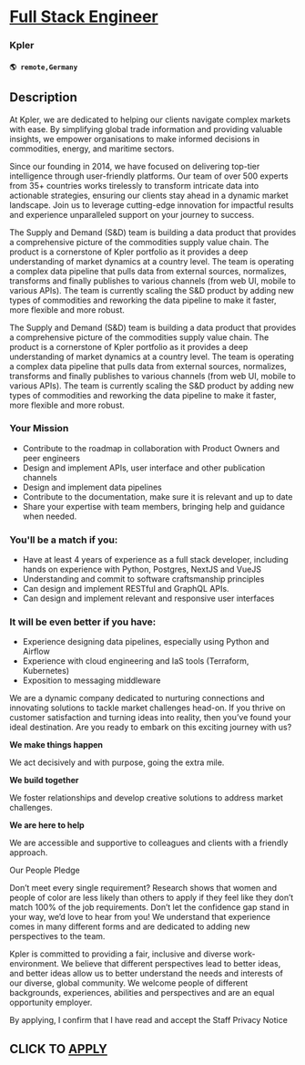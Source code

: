 # [Full Stack Engineer](https://www.remotewlb.com/apply/full-stack-engineer-133352)  
### Kpler  
#### `🌎 remote,Germany`  

## Description

At Kpler, we are dedicated to helping our clients navigate complex markets with ease. By simplifying global trade information and providing valuable insights, we empower organisations to make informed decisions in commodities, energy, and maritime sectors.

  

Since our founding in 2014, we have focused on delivering top-tier intelligence through user-friendly platforms. Our team of over 500 experts from 35+ countries works tirelessly to transform intricate data into actionable strategies, ensuring our clients stay ahead in a dynamic market landscape. Join us to leverage cutting-edge innovation for impactful results and experience unparalleled support on your journey to success.

  

  

The Supply and Demand (S&D) team is building a data product that provides a comprehensive picture of the commodities supply value chain. The product is a cornerstone of Kpler portfolio as it provides a deep understanding of market dynamics at a country level. The team is operating a complex data pipeline that pulls data from external sources, normalizes, transforms and finally publishes to various channels (from web UI, mobile to various APIs). The team is currently scaling the S&D product by adding new types of commodities and reworking the data pipeline to make it faster, more flexible and more robust.

  

The Supply and Demand (S&D) team is building a data product that provides a comprehensive picture of the commodities supply value chain. The product is a cornerstone of Kpler portfolio as it provides a deep understanding of market dynamics at a country level. The team is operating a complex data pipeline that pulls data from external sources, normalizes, transforms and finally publishes to various channels (from web UI, mobile to various APIs). The team is currently scaling the S&D product by adding new types of commodities and reworking the data pipeline to make it faster, more flexible and more robust.

  

### Your Mission

* Contribute to the roadmap in collaboration with Product Owners and peer engineers 
* Design and implement APIs, user interface and other publication channels
* Design and implement data pipelines
* Contribute to the documentation, make sure it is relevant and up to date
* Share your expertise with team members, bringing help and guidance when needed.

  

  

### You'll be a match if you:

* Have at least 4 years of experience as a full stack developer, including hands on experience with Python, Postgres, NextJS and VueJS
* Understanding and commit to software craftsmanship principles
* Can design and implement RESTful and GraphQL APIs.
* Can design and implement relevant and responsive user interfaces

  

  

### It will be even better if you have:

* Experience designing data pipelines, especially using Python and Airflow
* Experience with cloud engineering and IaS tools (Terraform, Kubernetes)
* Exposition to messaging middleware

  

  

We are a dynamic company dedicated to nurturing connections and innovating solutions to tackle market challenges head-on. If you thrive on customer satisfaction and turning ideas into reality, then you’ve found your ideal destination. Are you ready to embark on this exciting journey with us?

  

 **We make things happen**

We act decisively and with purpose, going the extra mile.

  

 **We build together**

We foster relationships and develop creative solutions to address market challenges.

  

 **We are here to help**

We are accessible and supportive to colleagues and clients with a friendly approach.

  

  

Our People Pledge

  

Don’t meet every single requirement? Research shows that women and people of color are less likely than others to apply if they feel like they don’t match 100% of the job requirements. Don’t let the confidence gap stand in your way, we’d love to hear from you! We understand that experience comes in many different forms and are dedicated to adding new perspectives to the team.

  

Kpler is committed to providing a fair, inclusive and diverse work-environment. We believe that different perspectives lead to better ideas, and better ideas allow us to better understand the needs and interests of our diverse, global community. We welcome people of different backgrounds, experiences, abilities and perspectives and are an equal opportunity employer.

  

  

  

By applying, I confirm that I have read and accept the Staff Privacy Notice

  
## CLICK TO [APPLY](https://www.remotewlb.com/apply/full-stack-engineer-133352)

